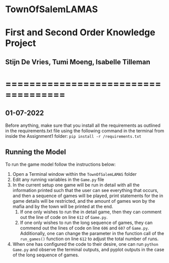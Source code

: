 # TownOfSalemLAMAS
# First and Second Order Knowledge Project
## Stijn De Vries, Tumi Moeng, Isabelle Tilleman
# ====================================
## 01-07-2022

Before anything, make sure that you install all the requirements as outlined in the requirements.txt file using the following command in the terminal from inside the Assignment1 folder:
`pip install -r /requirements.txt`

## Running the Model
To run the game model follow the instructions below:
1. Open a Terminal window within the `TownOfSalemLAMAS` folder
2. Edit any running variables in the `Game.py` file
3. In the current setup one game will be run in detail with all the information printed such that the user can see everything that occurs, and then a sequence of games will be played, print statements for the in game details will be restricted, and the amount of games won by the mafia and by the town will be printed at the end.
   1. If one only wishes to run the in detail game, then they can comment out the line of code on line `612` of `Game.py`.
   2. If one only wishes to run the long sequence of games, they can commend out the lines of code on line `606` and `607` of `Game.py`. Additionally, one can change the parameter in the function call of the `run_games()` function on line `612` to adjust the total number of runs.
4. When one has configured the code to their desire, one can run `python Game.py` and observe the terminal outputs, and pyplot outputs in the case of the long sequence of games.
